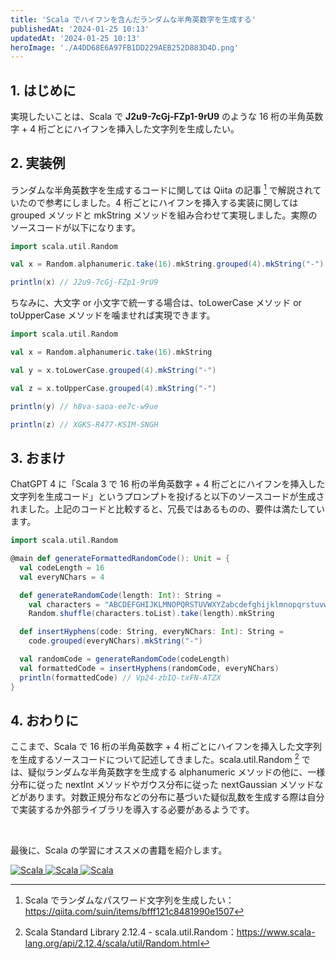 ```yaml
---
title: 'Scala でハイフンを含んだランダムな半角英数字を生成する'
publishedAt: '2024-01-25 10:13'
updatedAt: '2024-01-25 10:13'
heroImage: './A4DD68E6A97FB1DD229AEB252D883D4D.png'
---
```


## 1. はじめに

実現したいことは、Scala で **J2u9-7cGj-FZp1-9rU9** のような 16 桁の半角英数字 + 4 桁ごとにハイフンを挿入した文字列を生成したい。

## 2. 実装例

ランダムな半角英数字を生成するコードに関しては Qiita の記事 [^1] で解説されていたので参考にしました。4 桁ごとにハイフンを挿入する実装に関しては grouped メソッドと mkString メソッドを組み合わせて実現しました。実際のソースコードが以下になります。

[^1]: Scala でランダムなパスワード文字列を生成したい：https://qiita.com/suin/items/bfff121c8481990e1507

```scala title="App.sc"
import scala.util.Random

val x = Random.alphanumeric.take(16).mkString.grouped(4).mkString("-")

println(x) // J2u9-7cGj-FZp1-9rU9
```

ちなみに、大文字 or 小文字で統一する場合は、toLowerCase メソッド or toUpperCase メソッドを噛ませれば実現できます。

```scala title="App.sc"
import scala.util.Random

val x = Random.alphanumeric.take(16).mkString

val y = x.toLowerCase.grouped(4).mkString("-")

val z = x.toUpperCase.grouped(4).mkString("-")

println(y) // h8va-saoa-ee7c-w9ue

println(z) // XGKS-R477-KSIM-SNGH
```

## 3. おまけ

ChatGPT 4 に「Scala 3 で 16 桁の半角英数字 + 4 桁ごとにハイフンを挿入した文字列を生成コード」というプロンプトを投げると以下のソースコードが生成されました。上記のコードと比較すると、冗長ではあるものの、要件は満たしています。

```scala title="App.sc"
import scala.util.Random

@main def generateFormattedRandomCode(): Unit = {
  val codeLength = 16
  val everyNChars = 4

  def generateRandomCode(length: Int): String =
    val characters = "ABCDEFGHIJKLMNOPQRSTUVWXYZabcdefghijklmnopqrstuvwxyz0123456789"
    Random.shuffle(characters.toList).take(length).mkString

  def insertHyphens(code: String, everyNChars: Int): String =
    code.grouped(everyNChars).mkString("-")

  val randomCode = generateRandomCode(codeLength)
  val formattedCode = insertHyphens(randomCode, everyNChars)
  println(formattedCode) // Vp24-zbIQ-txFN-ATZX
}
```

## 4. おわりに

ここまで、Scala で 16 桁の半角英数字 + 4 桁ごとにハイフンを挿入した文字列を生成するソースコードについて記述してきました。scala.util.Random [^2] では、疑似ランダムな半角英数字を生成する alphanumeric メソッドの他に、一様分布に従った nextInt メソッドやガウス分布に従った nextGaussian メソッドなどがあります。対数正規分布などの分布に基づいた疑似乱数を生成する際は自分で実装するか外部ライブラリを導入する必要があるようです。

[^2]: Scala Standard Library 2.12.4 - scala.util.Random：https://www.scala-lang.org/api/2.12.4/scala/util/Random.html

<br />

最後に、Scala の学習にオススメの書籍を紹介します。

<div class="flex gap-6">
  <a href="https://amzn.to/3OXJeks" aria-label="Scala" rel="nofollow noopener noreferrer" target="_blank">
    <img src="https://m.media-amazon.com/images/I/812V56VuHQS._SL1500_.jpg" alt="Scala" class="m-0" />
  </a>
  <a href="https://amzn.to/4bOM7Od" aria-label="Scala" rel="nofollow noopener noreferrer" target="_blank">
    <img src="https://m.media-amazon.com/images/I/717kGJKaZtL._SL1500_.jpg" alt="Scala" class="m-0" />
  </a>
  <a href="https://amzn.to/4c69eUT" aria-label="Scala" rel="nofollow noopener noreferrer" target="_blank">
    <img src="https://m.media-amazon.com/images/I/81Kn0SMAqYL._SL1500_.jpg" alt="Scala" class="m-0" />
  </a>
</div>
